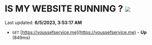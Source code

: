 # IS MY WEBSITE RUNNING ? [![](https://img.shields.io/static/v1?label=Sponsor&message=%E2%9D%A4&logo=GitHub&color=%23fe8e86)](https://github.com/sponsors/<username>)

Last updated: **6/5/2023, 3:53:17 AM**

- `GET` [https://youssefservice.me](https://youssefservice.me) - **Up** (849ms)
